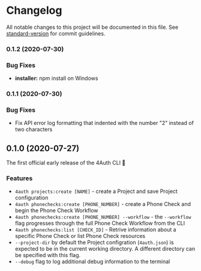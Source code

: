# Changelog

All notable changes to this project will be documented in this file. See [standard-version](https://github.com/conventional-changelog/standard-version) for commit guidelines.

### 0.1.2 (2020-07-30)

### Bug Fixes

* **installer:** npm install on Windows

### 0.1.1 (2020-07-30)

### Bug Fixes

* Fix API error log formatting that indented with the number "2" instead of two characters

## 0.1.0 (2020-07-27)

The first official early release of the 4Auth CLI 🎉

### Features

* `4auth projects:create [NAME]` - create a Project and save Project configuration
* `4auth phonechecks:create [PHONE_NUMBER]` - create a Phone Check and begin the Phone Check Workflow
* `4auth phonechecks:create [PHONE_NUMBER] --workflow` - the `--workflow` flag progresses through the full Phone Check Workflow from the CLI
* `4auth phonechecks:list [CHECK_ID]` - Retrive information about a specific Phone Check or list Phone Check resources
* `--project-dir` by default the Project configration (`4auth.json`) is expected to be in the current working directory. A different directory can be specified with this flag.
* `--debug` flag to log additional debug information to the terminal
